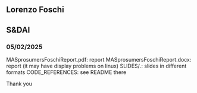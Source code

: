 ## Lorenzo Foschi
## S&DAI
### 05/02/2025

MASprosumersFoschiReport.pdf: report
MASprosumersFoschiReport.docx: report (it may have display problems on linux)
SLIDES/*.*: slides in different formats
CODE_REFERENCES: see README there

Thank you
